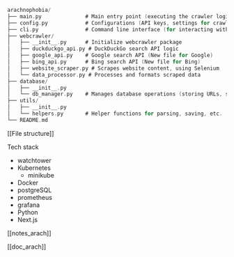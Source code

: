 ```C
arachnophobia/
├── main.py              # Main entry point (executing the crawler logic)
├── config.py            # Configurations (API keys, settings for crawlers)
├── cli.py               # Command line interface (for interacting with the crawler)
├── webcrawler/
│   ├── __init__.py      # Initialize webcrawler package
│   ├── duckduckgo_api.py # DuckDuckGo search API logic
│   ├── google_api.py    # Google search API (New file for Google)
│   ├── bing_api.py      # Bing search API (New file for Bing)
│   ├── website_scraper.py # Scrapes website content, using Selenium
│   └── data_processor.py # Processes and formats scraped data
├── database/
│   ├── __init__.py
│   └── db_manager.py    # Manages database operations (storing URLs, search results)
├── utils/
│   ├── __init__.py
│   └── helpers.py       # Helper functions for parsing, saving, etc.
└── README.md

```

[[File structure]]  


Tech stack

- watchtower 
- Kubernetes 
	- minikube
- Docker 
- postgreSQL
- prometheus 
- grafana
- Python 
- Next.js 

[[notes_arach]]

[[doc_arach]]
